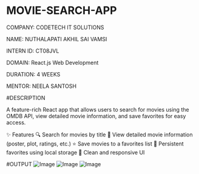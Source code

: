 # MOVIE-SEARCH-APP

COMPANY: CODETECH IT SOLUTIONS

NAME: NUTHALAPATI AKHIL SAI VAMSI

INTERN ID: CT08JVL

DOMAIN: React.js Web Development

DURATION: 4 WEEKS

MENTOR: NEELA SANTOSH

#DESCRIPTION

A feature-rich React app that allows users to search for movies using the OMDB API, view detailed movie information, and save favorites for easy access.

✨ Features
🔍 Search for movies by title
📄 View detailed movie information (poster, plot, ratings, etc.)
⭐ Save movies to a favorites list
💾 Persistent favorites using local storage
🎨 Clean and responsive UI

#OUTPUT
![Image](https://github.com/user-attachments/assets/8f7a414e-8472-424a-b80a-cbc238882141)
![Image](https://github.com/user-attachments/assets/d84efae5-1dfc-487d-b073-6897af9ccb26)
![Image](https://github.com/user-attachments/assets/69ac1338-839a-4257-9443-b394882be28a)
